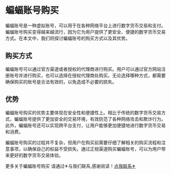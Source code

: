 # 蝙蝠账号购买

蝙蝠账号是一种虚拟账号，可以用于在各种网络平台上进行数字货币交易和支付。蝙蝠账号购买变得越来越流行，因为它为用户提供了更安全、便捷的数字货币交易方式。在本文中，我们将探讨蝙蝠账号的购买方式以及其优势。

## 购买方式

蝙蝠账号可以通过官方渠道或者授权的代理商进行购买。用户可以通过官方网站注册账号并进行购买，也可以选择在授权代理商处购买。无论选择哪种方式，都需要确保购买的账号是合法有效的，以免造成不必要的损失。

## 优势

蝙蝠账号购买的优势主要体现在安全性和便捷性上。相比于传统的数字货币交易方式，蝙蝠账号提供了更加安全的交易环境，有效防范了各种网络攻击和欺诈行为。此外，蝙蝠账号还可以实现跨平台支付，让用户能够更加便捷地进行数字货币交易和消费。

蝙蝠账号购买的过程并不复杂，但用户在购买前需要仔细了解相关的购买流程和注意事项，以确保自己的权益不受损失。通过正规渠道购买蝙蝠账号，可以为用户带来更好的数字货币交易体验。

更多关于蝙蝠账号购买 请通过✈与我们联系,感谢阅读！[点我联系✈](https://s.G208.com)